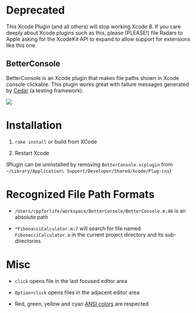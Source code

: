 Deprecated
==========

This Xcode Plugin (and all others) will stop working Xcode 8. If you care deeply about Xcode plugins such as this, please (PLEASE!) file Radars to Apple asking for the XcodeKit API to expand to allow support for extensions like this one.

BetterConsole
-------------
BetterConsole is an Xcode plugin that makes file paths shown in
Xcode console clickable. This plugin works great with failure
messages generated by [Cedar](http://github.com/pivotal/cedar)
(a testing framework).

![](https://raw.github.com/cppforlife/BetterConsole/master/screenshot.png)


# Installation

1. `rake install` or build from XCode

2. Restart Xcode

(Plugin can be uninstalled by removing `BetterConsole.xcplugin` from
`~/Library/Application\ Support/Developer/Shared/Xcode/Plug-ins`)


# Recognized File Path Formats

- `/Users/cppforlife/workspace/BetterConsole/BetterConsole.m:46`
  is an absolute path

- `*FibonacciCalculator.m:7`
  will search for file named `FibonacciCalculator.m`
  in the current project directory and its sub-directories


# Misc

- `click` opens file in the last focused editor area

- `Option+click` opens files in the adjacent editor area

- Red, green, yellow and cyan
  [ANSI colors](http://www.linuxfocus.org/English/May2004/article335.shtml)
  are respected
